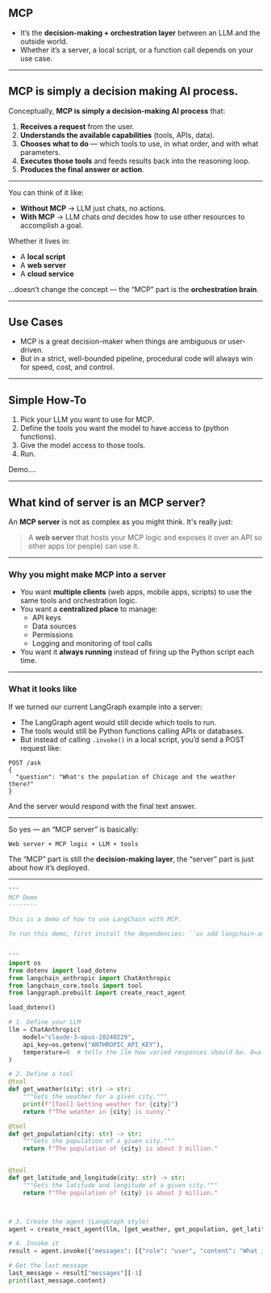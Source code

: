 MCP
---

* It’s the **decision-making + orchestration layer** between an LLM and the outside world.
* Whether it’s a server, a local script, or a function call depends on your use case.

---
MCP is simply a decision making AI process.
---

Conceptually, **MCP is simply a decision‑making AI process** that:

1. **Receives a request** from the user.
2. **Understands the available capabilities** (tools, APIs, data).
3. **Chooses what to do** — which tools to use, in what order, and with what parameters.
4. **Executes those tools** and feeds results back into the reasoning loop.
5. **Produces the final answer or action**.

---

You can think of it like:

* **Without MCP** → LLM just chats, no actions.
* **With MCP** → LLM chats *and* decides how to use other resources to accomplish a goal.

Whether it lives in:

* A **local script**
* A **web server**
* A **cloud service**

…doesn’t change the concept — the “MCP” part is the **orchestration brain**.

---
Use Cases
---

* MCP is a great decision-maker when things are ambiguous or user-driven.
* But in a strict, well-bounded pipeline, procedural code will always win for speed, cost, and control.


---
Simple How-To
---

1. Pick your LLM you want to use for MCP.
2. Define the tools you want the model to have access to (python functions).
3. Give the model access to those tools.
4. Run.

Demo....

---------------------------------------
What kind of server is an MCP server?
---------------------------------------

An **MCP server** is not as complex as you might think. It's really just:

> A **web server** that hosts your MCP logic and exposes it over an API so other apps (or people) can use it.

---

### Why you might make MCP into a server

* You want **multiple clients** (web apps, mobile apps, scripts) to use the same tools and orchestration logic.
* You want a **centralized place** to manage:
    * API keys
    * Data sources
    * Permissions
    * Logging and monitoring of tool calls
* You want it **always running** instead of firing up the Python script each time.

---

### What it looks like

If we turned our current LangGraph example into a server:

* The LangGraph agent would still decide which tools to run.
* The tools would still be Python functions calling APIs or databases.
* But instead of calling `.invoke()` in a local script, you’d send a POST request like:

```http
POST /ask
{
  "question": "What's the population of Chicago and the weather there?"
}
```

And the server would respond with the final text answer.

---

So yes — an “MCP server” is basically:

```
Web server + MCP logic + LLM + tools
```

The “MCP” part is still the **decision-making layer**, the “server” part is just about how it’s deployed.

---

```python
"""
MCP Demo
--------

This is a demo of how to use LangChain with MCP.

To run this demo, first install the dependencies: ``uv add langchain-anthropic python-dotenv langgraph``


"""
import os
from dotenv import load_dotenv
from langchain_anthropic import ChatAnthropic
from langchain_core.tools import tool
from langgraph.prebuilt import create_react_agent

load_dotenv()

# 1. Define your LLM
llm = ChatAnthropic(
    model="claude-3-opus-20240229",
    api_key=os.getenv("ANTHROPIC_API_KEY"),
    temperature=0  # tells the llm how varied responses should be. 0=always same answer (highest probability).
)

# 2. Define a tool
@tool
def get_weather(city: str) -> str:
    """Gets the weather for a given city."""
    print(f"[Tool] Getting weather for {city}")
    return f"The weather in {city} is sunny."

@tool
def get_population(city: str) -> str:
    """Gets the population of a given city."""
    return f"The population of {city} is about 3 million."


@tool
def get_latitude_and_longitude(city: str) -> str:
    """Gets the latitude and longitude of a given city."""
    return f"The population of {city} is about 3 million."



# 3. Create the agent (LangGraph style)
agent = create_react_agent(llm, [get_weather, get_population, get_latitude_and_longitude], debug=True)

# 4. Invoke it
result = agent.invoke({"messages": [{"role": "user", "content": "What is the weather like in San Francisco?."}]})

# Get the last message
last_message = result["messages"][-1]
print(last_message.content)
```